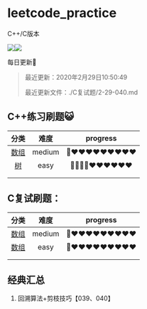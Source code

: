 # leetcode_practice
C++/C版本

[![](https://img.shields.io/badge/-leetcode-brightgreen)](点击超链接)![](https://img.shields.io/badge/-c%2B%2B-red)

每日更新:angel:

> 最近更新：2020年2月29日10:50:49
>
> 最近更新文件：./C复试题/2-29-040.md

## C++练习刷题:smiley_cat: 

|      分类      |  难度  |  progress  |
| :------------: | :----: | :--------: |
| [数组](./数组) | medium | 💙❤️❤️❤️❤️❤️❤️❤️❤️❤️ |
|   [树](./树)   |  easy  | 💙💙💙💙❤️❤️❤️❤️❤️❤️ |
|                |        |            |
|                |        |            |

## C复试刷题：

|       分类        |  难度  |  progress  |
| :---------------: | :----: | :--------: |
| [数组](./C复试题) | medium | 💙❤️❤️❤️❤️❤️❤️❤️❤️❤️ |
| [数组](./C复试题) |  easy  | 💙❤️❤️❤️❤️❤️❤️❤️❤️❤️ |
|                   |        |            |
|                   |        |            |



## 经典汇总

1. 回溯算法+剪枝技巧【039、040】